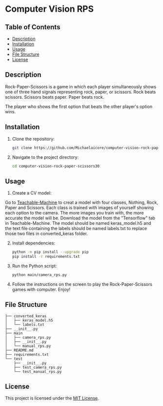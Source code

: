 # Computer Vision RPS

## Table of Contents

- [Description](#description)
- [Installation](#installation)
- [Usage](#usage)
- [File Structure](#file-structure)
- [License](#license)

## Description

Rock-Paper-Scissors is a game in which each player simultaneously shows one of three hand signals representing rock, paper, or scissors. Rock beats scissors. Scissors beats paper. Paper beats rock.

The player who shows the first option that beats the other player's option wins.

## Installation

1. Clone the repository:
    ```bash
    git clone https://github.com/Michaelaicore/computer-vision-rock-paper-scissors30.git
    ```
2. Navigate to the project directory:
    ```bash
    cd computer-vision-rock-paper-scissors30
    ```

## Usage

1. Create a CV model:

Go to [Teachable-Machine](https://teachablemachine.withgoogle.com/) to creat a model with four classes, Nothing, Rock, Paper and Scissors. Each class is trained with images of yourself showing each option to the camera. The more images you train with, the more accurate the model will be.
Download the model from the "Tensorflow" tab in Teachable-Machine. The model should be named keras_model.h5 and the text file containing the labels should be named labels.txt to replace those two files in converted_keras folder.

2. Install dependencies:

    ```bash
    python -m pip install --upgrade pip
    pip install -r requirements.txt
    ```

3. Run the Python script:

    ```bash
    python main/camera_rps.py
    ```

4. Follow the instructions on the screen to play the Rock-Paper-Scissors games with computer.
Enjoy!

## File Structure

```
├── converted_keras
│   ├── keras_model.h5
│   └── labels.txt
├── __init__.py
├── main
│   ├── camera_rps.py
│   ├── __init__.py
│   └── manual_rps.py
├── README.md
├── requirements.txt
└── test
    ├── __init__.py
    ├── test_camera_rps.py
    └── test_manual_rps.py
```

## License

This project is licensed under the [MIT License](LICENSE).